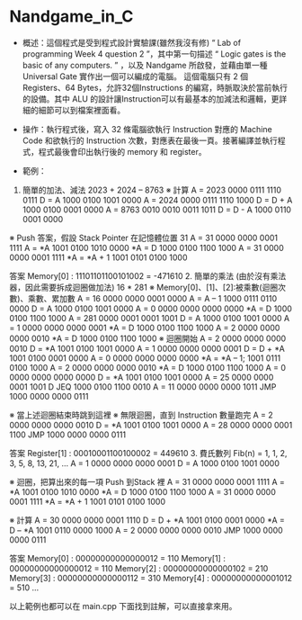 # Nandgame_in_C
- 概述：這個程式是受到程式設計實驗課(雖然我沒有修) “ Lab of programming Week 4 question 2 ”，其中第一句描述 “ Logic gates is the basic of any computers. ” ，以及 Nandgame 所啟發，並藉由單一種 Universal Gate 實作出一個可以編成的電腦。
這個電腦只有 2 個 Registers、64 Bytes，允許32個Instructions 的編寫，時脈取決於當前執行的設備。其中 ALU 的設計讓Instruction可以有最基本的加減法和邏輯，更詳細的細節可以到檔案裡面看。

- 操作：執行程式後，寫入 32 條電腦欲執行 Instruction 對應的 Machine Code 和欲執行的 Instruction 次數，對應表在最後一頁。接著編譯並執行程式，程式最後會印出執行後的 memory 和 register。

- 範例：
1.	簡單的加法、減法
2023 + 2024 – 8763
※	計算
A = 2023			0000 0111 1110 0111
D = A				1000 0100 1001 0000
A = 2024			0000 0111 1110 1000
D = D + A			1000 0100 0001 0000
A = 8763			0010 0010 0011 1011
D = D - A			1000 0110 0001 0000

※	Push 答案，假設 Stack Pointer 在記憶體位置 31
A = 31				0000 0000 0001 1111
A = *A				1001 0100 1010 0000
*A = D				1000 0100 1100 1000
A = 31				0000 0000 0001 1111
*A = *A + 1		1001 0101 0100 1000

答案 Memory[0] : 11101101100101002 = -471610
2.	簡單的乘法 (由於沒有乘法器，因此需要拆成迴圈做加法)
16 * 281
※	Memory[0]、[1]、[2]:被乘數(迴圈次數)、乘數、累加數
A = 16				0000 0000 0001 0000
A = A – 1			1000 0111 0110 0000
D = A				1000 0100 1001 0000
A = 0				0000 0000 0000 0000
*A = D				1000 0100 1100 1000
A = 281			0000 0001 0001 1001
D = A				1000 0100 1001 0000
A = 1				0000 0000 0000 0001
*A = D				1000 0100 1100 1000
A = 2				0000 0000 0000 0010
*A = D				1000 0100 1100 1000
※	迴圈開始
A = 2				0000 0000 0000 0010
D = *A				1001 0100 1001 0000
A = 1				0000 0000 0000 0001
D = D + *A			1001 0100 0001 0000
A = 0				0000 0000 0000 0000
*A = *A – 1;		1001 0111 0100 1000
A = 2				0000 0000 0000 0010
*A = D				1000 0100 1100 1000
A = 0				0000 0000 0000 0000
D = *A				1001 0100 1001 0000
A = 25				0000 0000 0001 1001
D JEQ				1000 0100 1100 0010
A = 11				0000 0000 0000 1011
JMP					1000 0000 0000 0111

※	當上述迴圈結束時跳到這裡
※	無限迴圈，直到 Instruction 數量跑完
A = 2				0000 0000 0000 0010
D = *A				1001 0100 1001 0000
A = 28				0000 0000 0001 1100
JMP					1000 0000 0000 0111

答案 Register[1] : 00010001100100002 = 449610
3.	費氏數列
Fib(n) = 1, 1, 2, 3, 5, 8, 13, 21, …
A = 1				0000 0000 0000 0001
D = A				1000 0100 1001 0000

※	迴圈，把算出來的每一項 Push 到Stack 裡
A = 31				0000 0000 0001 1111
A = *A				1001 0100 1010 0000
*A = D				1000 0100 1100 1000
A = 31				0000 0000 0001 1111
*A = *A + 1		1001 0101 0100 1000

※	計算
A = 30				0000 0000 0001 1110
D = D + *A			1001 0100 0001 0000
*A = D – *A		1001 0110 0000 1000
A = 2				0000 0000 0000 0010
JMP					1000 0000 0000 0111

答案 	Memory[0] : 00000000000000012 = 110
Memory[1] : 00000000000000012 = 110
Memory[2] : 00000000000000102 = 210
Memory[3] : 00000000000000112 = 310
Memory[4] : 00000000000001012 = 510 …



以上範例也都可以在 main.cpp 下面找到註解，可以直接拿來用。


